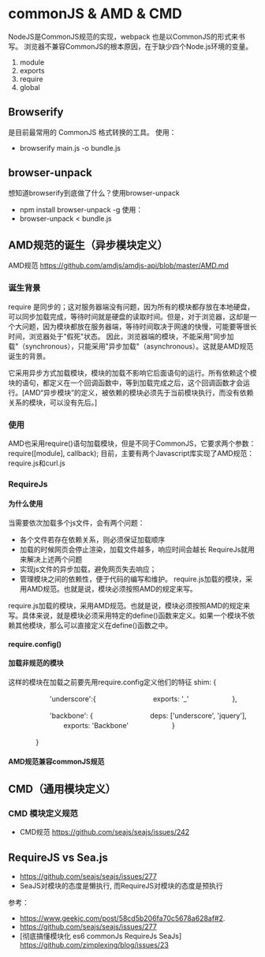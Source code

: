 # commonJS & AMD & CMD
NodeJS是CommonJS规范的实现，webpack 也是以CommonJS的形式来书写。
浏览器不兼容CommonJS的根本原因，在于缺少四个Node.js环境的变量。
1. module
2. exports
3. require
4. global

## Browserify
是目前最常用的 CommonJS 格式转换的工具。
使用：
- browserify main.js -o bundle.js
## browser-unpack
想知道browserify到底做了什么？使用browser-unpack
- npm install browser-unpack -g
使用：
- browser-unpack <  bundle.js

## AMD规范的诞生（异步模块定义）
AMD规范 https://github.com/amdjs/amdjs-api/blob/master/AMD.md
### 诞生背景
require 是同步的；这对服务器端没有问题，因为所有的模块都存放在本地硬盘，可以同步加载完成，等待时间就是硬盘的读取时间。但是，对于浏览器，这却是一个大问题，因为模块都放在服务器端，等待时间取决于网速的快慢，可能要等很长时间，浏览器处于"假死"状态。
因此，浏览器端的模块，不能采用"同步加载"（synchronous），只能采用"异步加载"（asynchronous）。这就是AMD规范诞生的背景。

它采用异步方式加载模块，模块的加载不影响它后面语句的运行。所有依赖这个模块的语句，都定义在一个回调函数中，等到加载完成之后，这个回调函数才会运行。[AMD“异步模块”的定义，被依赖的模块必须先于当前模块执行，而没有依赖关系的模块，可以没有先后。]
### 使用
AMD也采用require()语句加载模块，但是不同于CommonJS，它要求两个参数：
require([module], callback);
目前，主要有两个Javascript库实现了AMD规范：require.js和curl.js
### RequireJs
#### 为什么使用
当需要依次加载多个js文件，会有两个问题：
- 各个文件若存在依赖关系，则必须保证加载顺序
- 加载的时候网页会停止渲染，加载文件越多，响应时间会越长
RequireJs就用来解决上述两个问题
- 实现js文件的异步加载，避免网页失去响应；
- 管理模块之间的依赖性，便于代码的编写和维护。
require.js加载的模块，采用AMD规范。也就是说，模块必须按照AMD的规定来写。

require.js加载的模块，采用AMD规范。也就是说，模块必须按照AMD的规定来写。具体来说，就是模块必须采用特定的define()函数来定义。如果一个模块不依赖其他模块，那么可以直接定义在define()函数之中。
#### require.config()
#### 加载非规范的模块
这样的模块在加载之前要先用require.config定义他们的特征
shim: {

　　　　　　'underscore':{
　　　　　　　　exports: '_'
　　　　　　},

　　　　　　'backbone': {
　　　　　　　　deps: ['underscore', 'jquery'],
　　　　　　　　exports: 'Backbone'
　　　　　　}

　　　　}
#### AMD规范兼容commonJS规范

## CMD（通用模块定义）
### CMD 模块定义规范
- CMD规范 https://github.com/seajs/seajs/issues/242

## RequireJS vs Sea.js
- https://github.com/seajs/seajs/issues/277
- SeaJS对模块的态度是懒执行, 而RequireJS对模块的态度是预执行

参考：
- https://www.geekjc.com/post/58cd5b206fa70c5678a628af#2.
- https://github.com/seajs/seajs/issues/277
- [彻底搞懂模块化 es6 commonJs RequireJs SeaJs] https://github.com/zimplexing/blog/issues/23
